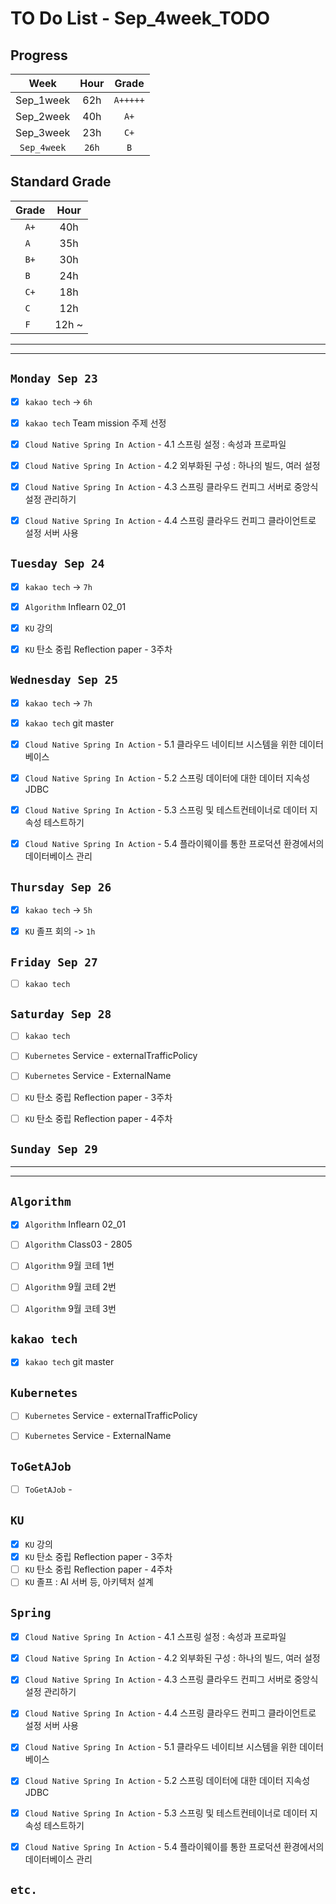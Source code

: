 # TO Do List - Sep_4week_TODO

## Progress
| Week | Hour | Grade |
|:---:|:---:|:---:|
|Sep_1week|62h|`A+++++`|
|Sep_2week|40h|`A+`|
|Sep_3week|23h|`C+`|
|`Sep_4week`|`26h`|`B`|

## Standard Grade
| Grade | Hour |
|:---:|:---:|
|`A+`|40h|
|`A `|35h|
|`B+`|30h|
|`B `|24h|
|`C+`|18h|
|`C `|12h|
|`F `|12h ~|


---
---

## `Monday Sep 23`
- [x] `kakao tech` -> `6h`
- [x] `kakao tech` Team mission 주제 선정
- [x] `Cloud Native Spring In Action` - 4.1 스프링 설정 : 속성과 프로파일
- [x] `Cloud Native Spring In Action` - 4.2 외부화된 구성 : 하나의 빌드, 여러 설정
- [x] `Cloud Native Spring In Action` - 4.3 스프링 클라우드 컨피그 서버로 중앙식 설정 관리하기
- [x] `Cloud Native Spring In Action` - 4.4 스프링 클라우드 컨피그 클라이언트로 설정 서버 사용


## `Tuesday Sep 24`
- [x] `kakao tech` -> `7h`
- [x] `Algorithm` Inflearn 02_01
- [x] `KU` 강의
- [x] `KU` 탄소 중립 Reflection paper - 3주차


## `Wednesday Sep 25` 
- [x] `kakao tech` -> `7h`
- [x] `kakao tech` git master
- [x] `Cloud Native Spring In Action` - 5.1 클라우드 네이티브 시스템을 위한 데이터베이스
- [x] `Cloud Native Spring In Action` - 5.2 스프링 데이터에 대한 데이터 지속성 JDBC
- [x] `Cloud Native Spring In Action` - 5.3 스프링 및 테스트컨테이너로 데이터 지속성 테스트하기
- [x] `Cloud Native Spring In Action` - 5.4 플라이웨이를 통한 프로덕션 환경에서의 데이터베이스 관리


## `Thursday Sep 26`
- [x] `kakao tech` -> `5h`
- [x] `KU` 졸프 회의 -> `1h`


## `Friday Sep 27` 
- [ ] `kakao tech`


## `Saturday Sep 28` 
- [ ] `kakao tech`
- [ ] `Kubernetes` Service - externalTrafficPolicy
- [ ] `Kubernetes` Service - ExternalName
- [ ] `KU` 탄소 중립 Reflection paper - 3주차
- [ ] `KU` 탄소 중립 Reflection paper - 4주차


## `Sunday Sep 29` 




---
---
## `Algorithm`
- [x] `Algorithm` Inflearn 02_01
- [ ] `Algorithm` Class03 - 2805
- [ ] `Algorithm` 9월 코테 1번
- [ ] `Algorithm` 9월 코테 2번
- [ ] `Algorithm` 9월 코테 3번


## `kakao tech`
- [x] `kakao tech` git master


## `Kubernetes`
- [ ] `Kubernetes` Service - externalTrafficPolicy
- [ ] `Kubernetes` Service - ExternalName


## `ToGetAJob`
- [ ] `ToGetAJob` -


## `KU`
- [x] `KU` 강의
- [x] `KU` 탄소 중립 Reflection paper - 3주차
- [ ] `KU` 탄소 중립 Reflection paper - 4주차
- [ ] `KU` 졸프 : AI 서버 등, 아키텍처 설계

## `Spring`
- [x] `Cloud Native Spring In Action` - 4.1 스프링 설정 : 속성과 프로파일
- [x] `Cloud Native Spring In Action` - 4.2 외부화된 구성 : 하나의 빌드, 여러 설정
- [x] `Cloud Native Spring In Action` - 4.3 스프링 클라우드 컨피그 서버로 중앙식 설정 관리하기
- [x] `Cloud Native Spring In Action` - 4.4 스프링 클라우드 컨피그 클라이언트로 설정 서버 사용
- [x] `Cloud Native Spring In Action` - 5.1 클라우드 네이티브 시스템을 위한 데이터베이스
- [x] `Cloud Native Spring In Action` - 5.2 스프링 데이터에 대한 데이터 지속성 JDBC
- [x] `Cloud Native Spring In Action` - 5.3 스프링 및 테스트컨테이너로 데이터 지속성 테스트하기
- [x] `Cloud Native Spring In Action` - 5.4 플라이웨이를 통한 프로덕션 환경에서의 데이터베이스 관리



## `etc.`



<br><br>

<!-- > `개인공부` : `6h 30m` -> `25h 36m` -> `22h 19m` -> -->

<br><br>

<!-- 
## `Java`
## `OPIc`
## `토익` 
-->





